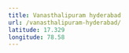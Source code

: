```yaml
---
title: Vanasthalipuram hyderabad
url: /vanasthalipuram-hyderabad/
latitude: 17.329
longitude: 78.58
---
```

